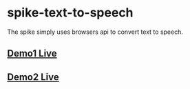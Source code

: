 # spike-text-to-speech
The spike simply uses browsers api to convert text to speech.


## [Demo1 Live](https://digvijayu.github.io/spike-text-to-speech/demo1.html)
## [Demo2 Live](https://digvijayu.github.io/spike-text-to-speech/demo2.html)
